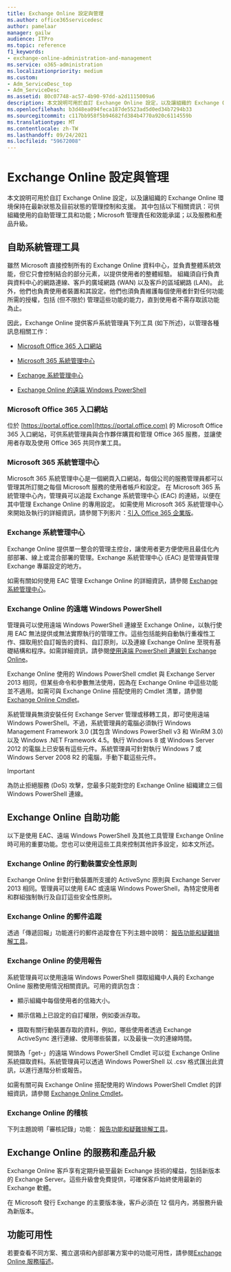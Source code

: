 ```yaml
---
title: Exchange Online 設定與管理
ms.author: office365servicedesc
author: pamelaar
manager: gailw
audience: ITPro
ms.topic: reference
f1_keywords:
- exchange-online-administration-and-management
ms.service: o365-administration
ms.localizationpriority: medium
ms.custom:
- Adm_ServiceDesc_top
- Adm_ServiceDesc
ms.assetid: 80c07748-ac57-4b90-97dd-a2d1115009a6
description: 本文說明可用於自訂 Exchange Online 設定，以及讓組織的 Exchange Online 環境保持在最新狀態及目前狀態的管理控制和支援。 其中包括以下相關資訊：可供組織使用的自助管理工具和功能；Microsoft 管理責任和效能承諾；以及服務和產品升級。
ms.openlocfilehash: b3d48ea094feca187de5523ad5d0ed34b7294b33
ms.sourcegitcommit: c117bb958f5b94682fd384b4770a920c6114559b
ms.translationtype: MT
ms.contentlocale: zh-TW
ms.lasthandoff: 09/24/2021
ms.locfileid: "59672008"
---
```

# <a name="exchange-online-setup-and-administration"></a>Exchange Online 設定與管理

本文說明可用於自訂 Exchange Online 設定，以及讓組織的 Exchange Online 環境保持在最新狀態及目前狀態的管理控制和支援。 其中包括以下相關資訊：可供組織使用的自助管理工具和功能；Microsoft 管理責任和效能承諾；以及服務和產品升級。
  
## <a name="self-service-administration-tools"></a>自助系統管理工具

雖然 Microsoft 直接控制所有的 Exchange Online 資料中心，並負責整體系統效能，但它只會控制結合的部分元素，以提供使用者的整體經驗。 組織須自行負責與資料中心的網路連線、客戶的廣域網路 (WAN) 以及客戶的區域網路 (LAN)。 此外，他們也負責使用者裝置和其設定。他們也須負責維護每個使用者針對任何功能所需的授權，包括 (但不限於) 管理這些功能的能力，直到使用者不需存取該功能為止。
  
因此，Exchange Online 提供客戶系統管理員下列工具 (如下所述)，以管理各種訊息相關工作：
  
- [Microsoft Office 365 入口網站](exchange-online-setup-and-administration.md#microsoft-office-365-portal)
    
- [Microsoft 365 系統管理中心](#microsoft-365-admin-center)
    
- [Exchange 系統管理中心](exchange-online-setup-and-administration.md#exchange-admin-center)
    
- [Exchange Online 的遠端 Windows PowerShell](exchange-online-setup-and-administration.md#remote-windows-powershell-for-exchange-online)
    
### <a name="microsoft-office-365-portal"></a>Microsoft Office 365 入口網站

位於 [https://portal.office.com](https://portal.office.com) 的 Microsoft Office 365 入口網站，可供系統管理員與合作夥伴購買和管理 Office 365 服務，並讓使用者存取及使用 Office 365 共同作業工具。
  
### <a name="microsoft-365-admin-center"></a>Microsoft 365 系統管理中心

Microsoft 365 系統管理中心是一個網頁入口網站，每個公司的服務管理員都可以管理其所訂閱之每個 Microsoft 服務的使用者帳戶和設定。 在 Microsoft 365 系統管理中心內，管理員可以追蹤 Exchange 系統管理中心 (EAC) 的連結，以便在其中管理 Exchange Online 的專用設定。 如需使用 Microsoft 365 系統管理中心來開始及執行的詳細資訊，請參閱下列影片：[引入 Office 365 企業版](https://go.microsoft.com/fwlink/p/?LinkId=271806)。
  
### <a name="exchange-admin-center"></a>Exchange 系統管理中心

Exchange Online 提供單一整合的管理主控台，讓使用者更方便使用且最佳化內部部署、線上或混合部署的管理。Exchange 系統管理中心 (EAC) 是管理員管理 Exchange 專屬設定的地方。
  
如需有關如何使用 EAC 管理 Exchange Online 的詳細資訊，請參閱 [Exchange 系統管理中心](/exchange/exchange-admin-center)。
  
### <a name="remote-windows-powershell-for-exchange-online"></a>Exchange Online 的遠端 Windows PowerShell

管理員可以使用遠端 Windows PowerShell 連線至 Exchange Online，以執行使用 EAC 無法提供或無法實際執行的管理工作。這些包括能夠自動執行重複性工作、擷取用於自訂報告的資料、自訂原則，以及連線 Exchange Online 至現有基礎結構和程序。如需詳細資訊，請參閱[使用遠端 PowerShell 連線到 Exchange Online](/powershell/exchange/connect-to-exchange-online-powershell)。
  
Exchange Online 使用的 Windows PowerShell cmdlet 與 Exchange Server 2013 相同，但某些命令和參數無法使用，因為在 Exchange Online 中這些功能並不適用。如需可與 Exchange Online 搭配使用的 Cmdlet 清單，請參閱 [Exchange Online Cmdlet](/powershell/exchange/exchange-online-powershell)。
  
系統管理員無須安裝任何 Exchange Server 管理或移轉工具，即可使用遠端 Windows PowerShell。不過，系統管理員的電腦必須執行 Windows Management Framework 3.0 (其包含 Windows PowerShell v3 和 WinRM 3.0) 以及 Windows .NET Framework 4.5。執行 Windows 8 或 Windows Server 2012 的電腦上已安裝有這些元件。系統管理員可針對執行 Windows 7 或 Windows Server 2008 R2 的電腦，手動下載這些元件。
  
> [!IMPORTANT]
> 為防止拒絕服務 (DoS) 攻擊，您最多只能對您的 Exchange Online 組織建立三個 Windows PowerShell 連線。 
  
## <a name="self-service-capabilities-for-exchange-online"></a>Exchange Online 自助功能

以下是使用 EAC、遠端 Windows PowerShell 及其他工具管理 Exchange Online 時可用的重要功能。您也可以使用這些工具來控制其他許多設定，如本文所述。
  
### <a name="mobile-device-security-policies-for-exchange-online"></a>Exchange Online 的行動裝置安全性原則

Exchange Online 針對行動裝置所支援的 ActiveSync 原則與 Exchange Server 2013 相同。管理員可以使用 EAC 或遠端 Windows PowerShell，為特定使用者和群組強制執行及自訂這些安全性原則。
  
### <a name="message-tracking-for-exchange-online"></a>Exchange Online 的郵件追蹤

透過「傳遞回報」功能進行的郵件追蹤會在下列主題中說明： [報告功能和疑難排解工具](reporting-features-and-troubleshooting-tools.md)。
  
### <a name="usage-reporting-for-exchange-online"></a>Exchange Online 的使用報告

系統管理員可以使用遠端 Windows PowerShell 擷取組織中人員的 Exchange Online 服務使用情況相關資訊。可用的資訊包含：
  
- 顯示組織中每個使用者的信箱大小。
    
- 顯示信箱上已設定的自訂權限，例如委派存取。
    
- 擷取有關行動裝置存取的資料，例如，哪些使用者透過 Exchange ActiveSync 進行連線、使用哪些裝置，以及最後一次的連線時間。
    
開頭為「get-」的遠端 Windows PowerShell Cmdlet 可以從 Exchange Online 系統擷取資料。系統管理員可以透過 Windows PowerShell 以 .csv 格式匯出此資訊，以進行進階分析或報告。
  
如需有關可與 Exchange Online 搭配使用的 Windows PowerShell Cmdlet 的詳細資訊，請參閱 [Exchange Online Cmdlet](/powershell/exchange/exchange-online-powershell)。
  
### <a name="auditing-for-exchange-online"></a>Exchange Online 的稽核

下列主題說明「審核記錄」功能： [報告功能和疑難排解工具](reporting-features-and-troubleshooting-tools.md)。
  
## <a name="service-and-product-upgrades-for-exchange-online"></a>Exchange Online 的服務和產品升級

Exchange Online 客戶享有定期升級至最新 Exchange 技術的權益，包括新版本的 Exchange Server。這些升級會免費提供，可確保客戶始終使用最新的 Exchange 軟體。
  
在 Microsoft 發行 Exchange 的主要版本後，客戶必須在 12 個月內，將服務升級為新版本。
  
## <a name="feature-availability"></a>功能可用性

若要查看不同方案、獨立選項和內部部署方案中的功能可用性，請參閱[Exchange Online 服務描述](exchange-online-service-description.md)。
